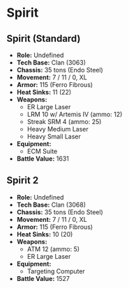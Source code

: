 # Spirit
## Spirit (Standard)
- **Role:** Undefined
- **Tech Base:** Clan (3063)
- **Chassis:** 35 tons (Endo Steel)
- **Movement:** 7 / 11 / 0, XL
- **Armor:** 115 (Ferro Fibrous)
- **Heat Sinks:** 11 (22)
- **Weapons:**
  - ER Large Laser
  - LRM 10 w/ Artemis IV (ammo: 12)
  - Streak SRM 4 (ammo: 25)
  - Heavy Medium Laser
  - Heavy Small Laser
- **Equipment:**
  - ECM Suite
- **Battle Value:** 1631

## Spirit 2
- **Role:** Undefined
- **Tech Base:** Clan (3068)
- **Chassis:** 35 tons (Endo Steel)
- **Movement:** 7 / 11 / 0, XL
- **Armor:** 115 (Ferro Fibrous)
- **Heat Sinks:** 10 (20)
- **Weapons:**
  - ATM 12 (ammo: 5)
  - ER Large Laser
- **Equipment:**
  - Targeting Computer
- **Battle Value:** 1527


